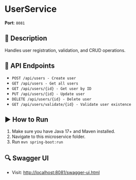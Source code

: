 # UserService

**Port**: `8081`

## 📘 Description
Handles user registration, validation, and CRUD operations.

## 📡 API Endpoints
- `POST /api/users - Create user`
- `GET /api/users - Get all users`
- `GET /api/users/{id} - Get user by ID`
- `PUT /api/users/{id} - Update user`
- `DELETE /api/users/{id} - Delete user`
- `GET /api/users/validate/{id} - Validate user existence`

## ▶️ How to Run
1. Make sure you have Java 17+ and Maven installed.
2. Navigate to this microservice folder.
3. Run `mvn spring-boot:run`

## 🔍 Swagger UI
- Visit: [http://localhost:8081/swagger-ui.html](http://localhost:8081/swagger-ui.html)